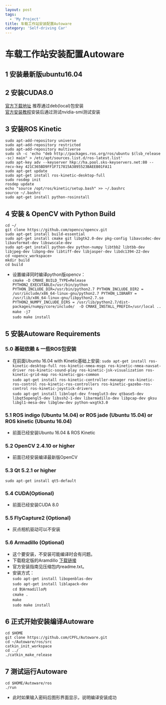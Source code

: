 ```yaml
---
layout: post
tags:
  - 'My Project'
title: 车载工作站安装配置Autoware
category: 'Self-driving Car'
---
```

# 车载工作站安装配置Autoware
## 1 安装最新版ubuntu16.04
## 2 安装CUDA8.0
[官方下载地址](https://developer.nvidia.com/cuda-downloads) 推荐通过deb(local)包安装  
[官方安装教程](http://docs.nvidia.com/cuda/)安装后通过测试nvidia-smi测试安装
## 3 安装ROS Kinetic
`sudo apt-add-repository universe`  
`sudo apt-add-repository restricted`  
`sudo apt-add-repository multiverse`  
`sudo sh -c 'echo "deb http://packages.ros.org/ros/ubuntu $(lsb_release -sc) main" > /etc/apt/sources.list.d/ros-latest.list'`  
`sudo apt-key adv --keyserver hkp://ha.pool.sks-keyservers.net:80 --recv-key 421C365BD9FF1F717815A3895523BAEEB01FA11`  
`sudo apt-get update`   
`sudo apt-get install ros-kinetic-desktop-full`  
`sudo rosdep init`  
`rosdep update`  
`echo "source /opt/ros/kinetic/setup.bash" >> ~/.bashrc`  
`source ~/.bashrc`  
`sudo apt-get install python-rosinstall`  
## 4 安装 & OpenCV with Python Build
`cd ~/`  
`git clone https://github.com/opencv/opencv.git`   
`sudo apt-get install build-essential`  
`sudo apt-get install cmake git libgtk2.0-dev pkg-config libavcodec-dev libavformat-dev libswscale-dev`  
`sudo apt-get install python-dev python-numpy libtbb2 libtbb-dev libjpeg-dev libpng-dev libtiff-dev libjasper-dev libdc1394-22-dev`  
`cd <opencv_workspace>`  
`mkdir build`   
`cd build`
* 设置编译同时编译python版opencv：     
`cmake -D CMAKE_BUILD_TYPE=Release PYTHON2_EXECUTABLE=/usr/bin/python PYTHON_INCLUDE_DIR=/usr/bin/python2.7 PYTHON_INCLUDE_DIR2 = /usr/include/x86_64-linux-gnu/python2.7 PYTHON_LIBRARY = /usr/lib/x86_64-linux-gnu/libpython2.7.so PYTHON2_NUMPY_INCLUDE_DIRS = /usr/lib/python2.7/dist-packages/numpy/core/include/  -D CMAKE_INSTALL_PREFIX=/usr/local ..`  
`make -j7`  
`sudo make install`  
## 5 安装Autoware Requirements
### 5.0 基础依赖 & 一些ROS包安装
* 在前面Ubuntu 16.04 with Kinetic基础上安装:
`sudo apt-get install ros-kinetic-desktop-full ros-kinetic-nmea-msgs ros-kinetic-nmea-navsat-driver ros-kinetic-sound-play ros-kinetic-jsk-visualization ros-kinetic-grid-map ros-kinetic-gps-common`  
`sudo apt-get install ros-kinetic-controller-manager ros-kinetic-ros-control ros-kinetic-ros-controllers ros-kinetic-gazebo-ros-control ros-kinetic-joystick-drivers`  
`sudo apt-get install libnlopt-dev freeglut3-dev qtbase5-dev libqt5opengl5-dev libssh2-1-dev libarmadillo-dev libpcap-dev gksu libgl1-mesa-dev libglew-dev python-wxgtk3.0`  
### 5.1 ROS indigo (Ubuntu 14.04) or ROS jade (Ubuntu 15.04) or ROS kinetic (Ubuntu 16.04)
* 前面已经安装Ubuntu 16.04 & ROS Kinetic
### 5.2 OpenCV 2.4.10 or higher
* 前面已经安装编译最新版OpenCV
### 5.3 Qt 5.2.1 or higher
`sudo apt-get install qt5-default`
### 5.4 CUDA(Optional)
* 前面已经安装CUDA 8.0
### 5.5 FlyCapture2 (Optional)
* 灰点相机驱动可以不安装
### 5.6 Armadillo (Optional)
* 这个要安装，不安装可能编译时会有问题。
* 下载稳定版的Aramdillo [下载链接](http://arma.sourceforge.net/download.html) 
* 官方安装指南见压缩包内readme.txt。 
* 安装方式：  
`sudo apt-get install libopenblas-dev`  
`sudo apt-get install liblapack-dev`  
`cd 到Armadillo内`  
`cmake .`  
`make`  
`sudo make install`  
## 6 正式开始安装编译Autoware  
`cd $HOME`  
`git clone https://github.com/CPFL/Autoware.git`  
`cd ~/Autoware/ros/src`  
`catkin_init_workspace`  
`cd ../`  
`./catkin_make_release`  
## 7 测试运行Autoware
`cd $HOME/Autoware/ros`  
`./run`  
* 此时如果输入密码后图形界面显示，说明编译安装成功










